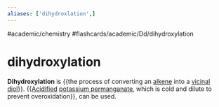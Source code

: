 ```yaml
---
aliases: ['dihydroxlation',]
---
```


#academic/chemistry #flashcards/academic/Dd/dihydroxylation

# dihydroxylation

__Dihydroxylation__ is {{the process of converting an [alkene](alkene.md) into a [vicinal](vicinal%20(chemistry).md) [diol](diol.md)}}. {{[Acidified](acid.md) [potassium permanganate](potassium%20permanganate.md), which is cold and dilute to prevent overoxidation}}, can be used. <!--SR:!2023-04-01,1,230!2023-04-01,1,230-->

